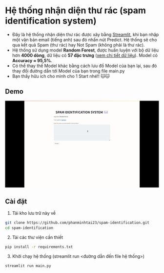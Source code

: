 # Hệ thống nhận diện thư rác (spam identification system)
- Đây là hệ thống nhận diện thư rác được xây bằng [Streamlit](https://streamlit.io/), khi bạn nhập một văn bản email (tiếng anh) sau đó nhấn nút Predict. Hệ thống sẽ cho qua kết quả Spam (thư rác) hay Not Spam (không phải là thư rác).
- Hệ thống sử dụng model **Random Forest**, được huấn luyện với bộ dữ liệu hơn **4000 dòng**, dữ liệu có **57 đặc trưng** ([xem chi tiết dữ liệu](https://www.openml.org/search?type=data&sort=runs&status=active&id=44)). Model có **Accuracy ≈ 95,5%**.
- Có thể thay thế Model khác bằng cách lưu đồ Model của bạn lại, sau đó thay đổi đường dẫn tới Model của bạn trong file main.py
- Bạn thấy hữu ích cho mình cho 1 Start nhé!! 🐱🐱

## Demo
![Demo GIF](./assists/demo_vid1.gif)

## Cài đặt
1. Tải kho lưu trữ này về
```bash
git clone https://github.com/phanminhtai23/spam-identification.git
cd spam-identification
```
2. Tải các thư viện cần thiết
```bash
pip install -r requirements.txt
```
3. Khởi chạy hệ thống (streamlit run <đường dẫn đến file hệ thống>)
```bash
streamlit run main.py
```


